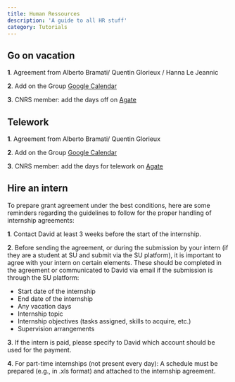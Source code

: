 ```yaml
---
title: Human Ressources
description: 'A guide to all HR stuff'
category: Tutorials
---
```


## Go on vacation

**1**. Agreement from Alberto Bramati/ Quentin Glorieux / Hanna Le Jeannic

**2**. Add on the Group [Google Calendar](/group-organization/tools/)


**3**. CNRS member: add the days off on [Agate](https://agate-tempo.cnrs.fr)

## Telework

**1**. Agreement from Alberto Bramati/ Quentin Glorieux

**2**. Add on the Group [Google Calendar](/group-organization/tools/)


**3**. CNRS member: add the days for telework on [Agate](https://agate-tempo.cnrs.fr)


## Hire an intern 

To prepare grant agreement under the best conditions, here are some reminders regarding the guidelines to follow for the proper handling of internship agreements:

**1**. Contact David at least 3 weeks before the start of the internship.

**2**. Before sending the agreement, or during the submission by your intern (if they are a student at SU and submit via the SU platform), it is important to agree with your intern on certain elements. These should be completed in the agreement or communicated to David via email if the submission is through the SU platform:

- Start date of the internship<br>
- End date of the internship<br>
- Any vacation days<br>
- Internship topic<br>
- Internship objectives (tasks assigned, skills to acquire, etc.)<br>
- Supervision arrangements

**3**. If the intern is paid, please specify to David which account should be used for the payment.

**4**. For part-time internships (not present every day):
A schedule must be prepared (e.g., in .xls format) and attached to the internship agreement.

